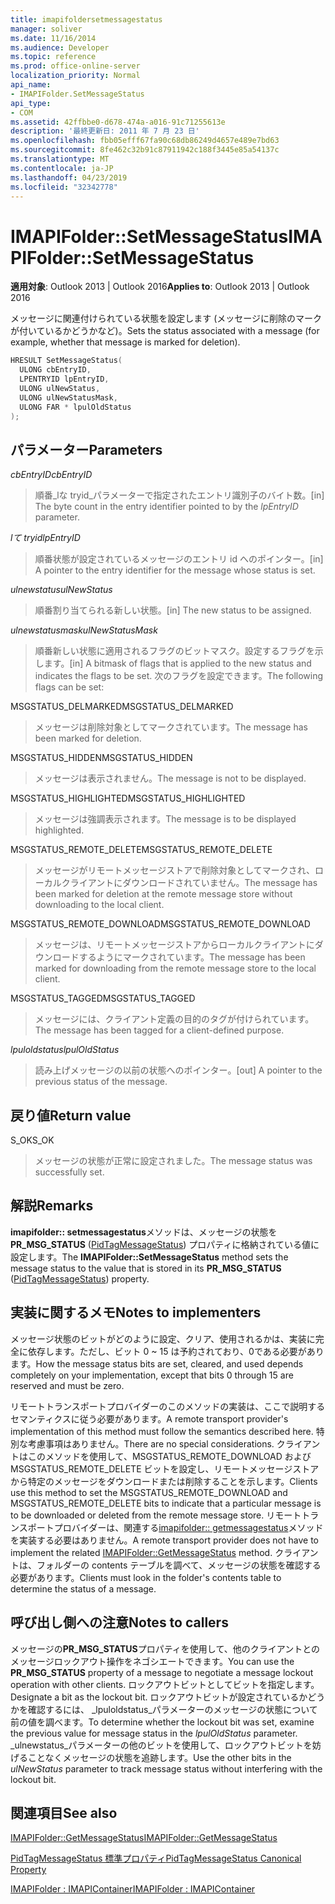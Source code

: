 ```yaml
---
title: imapifoldersetmessagestatus
manager: soliver
ms.date: 11/16/2014
ms.audience: Developer
ms.topic: reference
ms.prod: office-online-server
localization_priority: Normal
api_name:
- IMAPIFolder.SetMessageStatus
api_type:
- COM
ms.assetid: 42ffbbe0-d678-474a-a016-91c71255613e
description: '最終更新日: 2011 年 7 月 23 日'
ms.openlocfilehash: fbb05efff67fa90c68db86249d4657e489e7bd63
ms.sourcegitcommit: 8fe462c32b91c87911942c188f3445e85a54137c
ms.translationtype: MT
ms.contentlocale: ja-JP
ms.lasthandoff: 04/23/2019
ms.locfileid: "32342778"
---
```

# <a name="imapifoldersetmessagestatus"></a><span data-ttu-id="a6b8d-103">IMAPIFolder::SetMessageStatus</span><span class="sxs-lookup"><span data-stu-id="a6b8d-103">IMAPIFolder::SetMessageStatus</span></span>

  
  
<span data-ttu-id="a6b8d-104">**適用対象**: Outlook 2013 | Outlook 2016</span><span class="sxs-lookup"><span data-stu-id="a6b8d-104">**Applies to**: Outlook 2013 | Outlook 2016</span></span> 
  
<span data-ttu-id="a6b8d-105">メッセージに関連付けられている状態を設定します (メッセージに削除のマークが付いているかどうかなど)。</span><span class="sxs-lookup"><span data-stu-id="a6b8d-105">Sets the status associated with a message (for example, whether that message is marked for deletion).</span></span>
  
```cpp
HRESULT SetMessageStatus(
  ULONG cbEntryID,
  LPENTRYID lpEntryID,
  ULONG ulNewStatus,
  ULONG ulNewStatusMask,
  ULONG FAR * lpulOldStatus
);
```

## <a name="parameters"></a><span data-ttu-id="a6b8d-106">パラメーター</span><span class="sxs-lookup"><span data-stu-id="a6b8d-106">Parameters</span></span>

 <span data-ttu-id="a6b8d-107">_cbEntryID_</span><span class="sxs-lookup"><span data-stu-id="a6b8d-107">_cbEntryID_</span></span>
  
> <span data-ttu-id="a6b8d-108">順番_lな tryid_パラメーターで指定されたエントリ識別子のバイト数。</span><span class="sxs-lookup"><span data-stu-id="a6b8d-108">[in] The byte count in the entry identifier pointed to by the  _lpEntryID_ parameter.</span></span> 
    
 <span data-ttu-id="a6b8d-109">_lて tryid_</span><span class="sxs-lookup"><span data-stu-id="a6b8d-109">_lpEntryID_</span></span>
  
> <span data-ttu-id="a6b8d-110">順番状態が設定されているメッセージのエントリ id へのポインター。</span><span class="sxs-lookup"><span data-stu-id="a6b8d-110">[in] A pointer to the entry identifier for the message whose status is set.</span></span>
    
 <span data-ttu-id="a6b8d-111">_ulnewstatus_</span><span class="sxs-lookup"><span data-stu-id="a6b8d-111">_ulNewStatus_</span></span>
  
> <span data-ttu-id="a6b8d-112">順番割り当てられる新しい状態。</span><span class="sxs-lookup"><span data-stu-id="a6b8d-112">[in] The new status to be assigned.</span></span> 
    
 <span data-ttu-id="a6b8d-113">_ulnewstatusmask_</span><span class="sxs-lookup"><span data-stu-id="a6b8d-113">_ulNewStatusMask_</span></span>
  
> <span data-ttu-id="a6b8d-114">順番新しい状態に適用されるフラグのビットマスク。設定するフラグを示します。</span><span class="sxs-lookup"><span data-stu-id="a6b8d-114">[in] A bitmask of flags that is applied to the new status and indicates the flags to be set.</span></span> <span data-ttu-id="a6b8d-115">次のフラグを設定できます。</span><span class="sxs-lookup"><span data-stu-id="a6b8d-115">The following flags can be set:</span></span>
    
<span data-ttu-id="a6b8d-116">MSGSTATUS_DELMARKED</span><span class="sxs-lookup"><span data-stu-id="a6b8d-116">MSGSTATUS_DELMARKED</span></span> 
  
> <span data-ttu-id="a6b8d-117">メッセージは削除対象としてマークされています。</span><span class="sxs-lookup"><span data-stu-id="a6b8d-117">The message has been marked for deletion.</span></span>
    
<span data-ttu-id="a6b8d-118">MSGSTATUS_HIDDEN</span><span class="sxs-lookup"><span data-stu-id="a6b8d-118">MSGSTATUS_HIDDEN</span></span> 
  
> <span data-ttu-id="a6b8d-119">メッセージは表示されません。</span><span class="sxs-lookup"><span data-stu-id="a6b8d-119">The message is not to be displayed.</span></span>
    
<span data-ttu-id="a6b8d-120">MSGSTATUS_HIGHLIGHTED</span><span class="sxs-lookup"><span data-stu-id="a6b8d-120">MSGSTATUS_HIGHLIGHTED</span></span> 
  
> <span data-ttu-id="a6b8d-121">メッセージは強調表示されます。</span><span class="sxs-lookup"><span data-stu-id="a6b8d-121">The message is to be displayed highlighted.</span></span>
    
<span data-ttu-id="a6b8d-122">MSGSTATUS_REMOTE_DELETE</span><span class="sxs-lookup"><span data-stu-id="a6b8d-122">MSGSTATUS_REMOTE_DELETE</span></span> 
  
> <span data-ttu-id="a6b8d-123">メッセージがリモートメッセージストアで削除対象としてマークされ、ローカルクライアントにダウンロードされていません。</span><span class="sxs-lookup"><span data-stu-id="a6b8d-123">The message has been marked for deletion at the remote message store without downloading to the local client.</span></span>
    
<span data-ttu-id="a6b8d-124">MSGSTATUS_REMOTE_DOWNLOAD</span><span class="sxs-lookup"><span data-stu-id="a6b8d-124">MSGSTATUS_REMOTE_DOWNLOAD</span></span> 
  
> <span data-ttu-id="a6b8d-125">メッセージは、リモートメッセージストアからローカルクライアントにダウンロードするようにマークされています。</span><span class="sxs-lookup"><span data-stu-id="a6b8d-125">The message has been marked for downloading from the remote message store to the local client.</span></span>
    
<span data-ttu-id="a6b8d-126">MSGSTATUS_TAGGED</span><span class="sxs-lookup"><span data-stu-id="a6b8d-126">MSGSTATUS_TAGGED</span></span> 
  
> <span data-ttu-id="a6b8d-127">メッセージには、クライアント定義の目的のタグが付けられています。</span><span class="sxs-lookup"><span data-stu-id="a6b8d-127">The message has been tagged for a client-defined purpose.</span></span>
    
 <span data-ttu-id="a6b8d-128">_lpuloldstatus_</span><span class="sxs-lookup"><span data-stu-id="a6b8d-128">_lpulOldStatus_</span></span>
  
> <span data-ttu-id="a6b8d-129">読み上げメッセージの以前の状態へのポインター。</span><span class="sxs-lookup"><span data-stu-id="a6b8d-129">[out] A pointer to the previous status of the message.</span></span>
    
## <a name="return-value"></a><span data-ttu-id="a6b8d-130">戻り値</span><span class="sxs-lookup"><span data-stu-id="a6b8d-130">Return value</span></span>

<span data-ttu-id="a6b8d-131">S_OK</span><span class="sxs-lookup"><span data-stu-id="a6b8d-131">S_OK</span></span> 
  
> <span data-ttu-id="a6b8d-132">メッセージの状態が正常に設定されました。</span><span class="sxs-lookup"><span data-stu-id="a6b8d-132">The message status was successfully set.</span></span>
    
## <a name="remarks"></a><span data-ttu-id="a6b8d-133">解説</span><span class="sxs-lookup"><span data-stu-id="a6b8d-133">Remarks</span></span>

<span data-ttu-id="a6b8d-134">**imapifolder:: setmessagestatus**メソッドは、メッセージの状態を**PR_MSG_STATUS** ([PidTagMessageStatus](pidtagmessagestatus-canonical-property.md)) プロパティに格納されている値に設定します。</span><span class="sxs-lookup"><span data-stu-id="a6b8d-134">The **IMAPIFolder::SetMessageStatus** method sets the message status to the value that is stored in its **PR_MSG_STATUS** ([PidTagMessageStatus](pidtagmessagestatus-canonical-property.md)) property.</span></span> 
  
## <a name="notes-to-implementers"></a><span data-ttu-id="a6b8d-135">実装に関するメモ</span><span class="sxs-lookup"><span data-stu-id="a6b8d-135">Notes to implementers</span></span>

<span data-ttu-id="a6b8d-136">メッセージ状態のビットがどのように設定、クリア、使用されるかは、実装に完全に依存します。ただし、ビット 0 ~ 15 は予約されており、0である必要があります。</span><span class="sxs-lookup"><span data-stu-id="a6b8d-136">How the message status bits are set, cleared, and used depends completely on your implementation, except that bits 0 through 15 are reserved and must be zero.</span></span> 
  
<span data-ttu-id="a6b8d-137">リモートトランスポートプロバイダーのこのメソッドの実装は、ここで説明するセマンティクスに従う必要があります。</span><span class="sxs-lookup"><span data-stu-id="a6b8d-137">A remote transport provider's implementation of this method must follow the semantics described here.</span></span> <span data-ttu-id="a6b8d-138">特別な考慮事項はありません。</span><span class="sxs-lookup"><span data-stu-id="a6b8d-138">There are no special considerations.</span></span> <span data-ttu-id="a6b8d-139">クライアントはこのメソッドを使用して、MSGSTATUS_REMOTE_DOWNLOAD および MSGSTATUS_REMOTE_DELETE ビットを設定し、リモートメッセージストアから特定のメッセージをダウンロードまたは削除することを示します。</span><span class="sxs-lookup"><span data-stu-id="a6b8d-139">Clients use this method to set the MSGSTATUS_REMOTE_DOWNLOAD and MSGSTATUS_REMOTE_DELETE bits to indicate that a particular message is to be downloaded or deleted from the remote message store.</span></span> <span data-ttu-id="a6b8d-140">リモートトランスポートプロバイダーは、関連する[imapifolder:: getmessagestatus](imapifolder-getmessagestatus.md)メソッドを実装する必要はありません。</span><span class="sxs-lookup"><span data-stu-id="a6b8d-140">A remote transport provider does not have to implement the related [IMAPIFolder::GetMessageStatus](imapifolder-getmessagestatus.md) method.</span></span> <span data-ttu-id="a6b8d-141">クライアントは、フォルダーの contents テーブルを調べて、メッセージの状態を確認する必要があります。</span><span class="sxs-lookup"><span data-stu-id="a6b8d-141">Clients must look in the folder's contents table to determine the status of a message.</span></span> 
  
## <a name="notes-to-callers"></a><span data-ttu-id="a6b8d-142">呼び出し側への注意</span><span class="sxs-lookup"><span data-stu-id="a6b8d-142">Notes to callers</span></span>

<span data-ttu-id="a6b8d-143">メッセージの**PR_MSG_STATUS**プロパティを使用して、他のクライアントとのメッセージロックアウト操作をネゴシエートできます。</span><span class="sxs-lookup"><span data-stu-id="a6b8d-143">You can use the **PR_MSG_STATUS** property of a message to negotiate a message lockout operation with other clients.</span></span> <span data-ttu-id="a6b8d-144">ロックアウトビットとしてビットを指定します。</span><span class="sxs-lookup"><span data-stu-id="a6b8d-144">Designate a bit as the lockout bit.</span></span> <span data-ttu-id="a6b8d-145">ロックアウトビットが設定されているかどうかを確認するには、 _lpuloldstatus_パラメーターのメッセージの状態について前の値を調べます。</span><span class="sxs-lookup"><span data-stu-id="a6b8d-145">To determine whether the lockout bit was set, examine the previous value for message status in the  _lpulOldStatus_ parameter.</span></span> <span data-ttu-id="a6b8d-146">_ulnewstatus_パラメーターの他のビットを使用して、ロックアウトビットを妨げることなくメッセージの状態を追跡します。</span><span class="sxs-lookup"><span data-stu-id="a6b8d-146">Use the other bits in the  _ulNewStatus_ parameter to track message status without interfering with the lockout bit.</span></span> 
  
## <a name="see-also"></a><span data-ttu-id="a6b8d-147">関連項目</span><span class="sxs-lookup"><span data-stu-id="a6b8d-147">See also</span></span>



[<span data-ttu-id="a6b8d-148">IMAPIFolder::GetMessageStatus</span><span class="sxs-lookup"><span data-stu-id="a6b8d-148">IMAPIFolder::GetMessageStatus</span></span>](imapifolder-getmessagestatus.md)
  
[<span data-ttu-id="a6b8d-149">PidTagMessageStatus 標準プロパティ</span><span class="sxs-lookup"><span data-stu-id="a6b8d-149">PidTagMessageStatus Canonical Property</span></span>](pidtagmessagestatus-canonical-property.md)
  
[<span data-ttu-id="a6b8d-150">IMAPIFolder : IMAPIContainer</span><span class="sxs-lookup"><span data-stu-id="a6b8d-150">IMAPIFolder : IMAPIContainer</span></span>](imapifolderimapicontainer.md)

